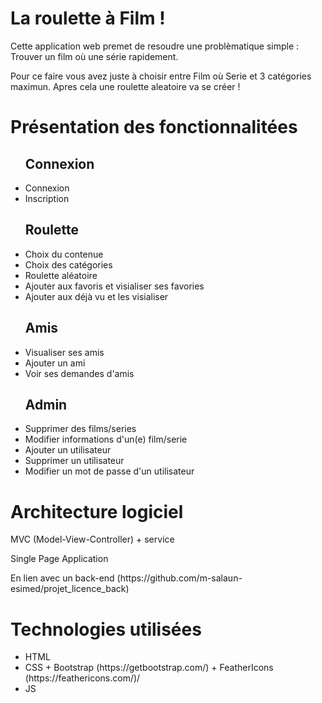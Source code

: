 <h1>La roulette à Film !</h1>

<p>Cette application web premet de resoudre une problèmatique simple :
Trouver un film où une série rapidement.

Pour ce faire vous avez juste à choisir entre Film où Serie et 3 catégories maximun.
Apres cela une roulette aleatoire va se créer !</p>
<h1>Présentation des fonctionnalitées</h1>
<ul>
  <h2>Connexion</h2>

  <li>Connexion</li>
<li>Inscription</li>
  <h2>Roulette</h2>

  <li>Choix du contenue</li>
<li>Choix des catégories</li>
<li>Roulette aléatoire</li>
<li>Ajouter aux favoris et visialiser ses favories</li>
<li>Ajouter aux déjà vu et les visialiser </li>
<h2>Amis</h2>
<li>Visualiser ses amis</li>
<li>Ajouter un ami</li>
<li>Voir ses demandes d'amis</li>
<h2>Admin</h2>
<li>Supprimer des films/series</li>
<li>Modifier informations d'un(e) film/serie</li>
<li>Ajouter un utilisateur</li>
<li>Supprimer un utilisateur</li>
<li>Modifier un mot de passe d'un utilisateur</li>

</ul>

<h1>Architecture logiciel</h1>
<p>MVC (Model-View-Controller) + service</p>
<p>Single Page Application</p>
<p>En lien avec un back-end (https://github.com/m-salaun-esimed/projet_licence_back)</p>

<h1>Technologies utilisées</h1>
<ul>
  <li>HTML</li>
  <li>CSS + Bootstrap (https://getbootstrap.com/) + FeatherIcons (https://feathericons.com/)/</li>
  <li>JS</li>
</ul>

